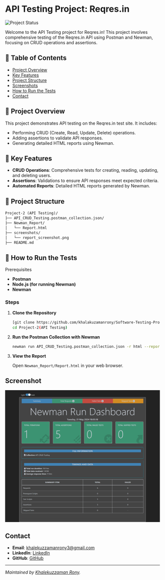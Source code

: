 # API Testing Project: Reqres.in

![Project Status](https://img.shields.io/badge/status-complete-brightgreen)

Welcome to the API Testing project for Reqres.in! This project involves comprehensive testing of the Reqres.in API using Postman and Newman, focusing on CRUD operations and assertions.

## 📖 Table of Contents

- [Project Overview](#project-overview)
- [Key Features](#key-features)
- [Project Structure](#project-structure)
- [Screenshots](#screenshots)
- [How to Run the Tests](#how-to-run-the-tests)
- [Contact](#contact)

## 🎯 Project Overview

This project demonstrates API testing on the Reqres.in test site. It includes:
- Performing CRUD (Create, Read, Update, Delete) operations.
- Adding assertions to validate API responses.
- Generating detailed HTML reports using Newman.

## 🌟 Key Features

- **CRUD Operations**: Comprehensive tests for creating, reading, updating, and deleting users.
- **Assertions**: Validations to ensure API responses meet expected criteria.
- **Automated Reports**: Detailed HTML reports generated by Newman.

## 📂 Project Structure

```plaintext
Project-2 (API Testing)/
├── API_CRUD_Testing.postman_collection.json/
├── Newman_Report/
│   └── Report.html
├── screenshots/
│   └── report_screenshot.png
├── README.md
```
## 🚀 How to Run the Tests
Prerequisites
- **Postman**
- **Node.js (for running Newman)**
- **Newman**

### Steps

1. **Clone the Repository**

    ```sh
    [git clone https://github.com/khalakuzamanrony/Software-Testing-Projects.git]
    cd Project-2(API Testing)
    ```

2. **Run the Postman Collection with Newman**

    ```sh
    newman run API_CRUD_Testing.postman_collection.json -r html --reporter-html-export Newman_Report/Report.html
    ```

3. **View the Report**

    Open `Newman_Report/Report.html` in your web browser.

## Screenshot

![Newman HTML Report](screenshots/report_screenshot.png)

## Contact

- **Email**: [khalekuzzamanrony3@gmail.com](mailto:khalekuzzamanrony3@gmail.com)
- **LinkedIn**: [LinkedIn](https://www.linkedin.com/in/khalekuzzamanrony/)
- **GitHub**: [GitHub](https://github.com/khalakuzamanrony/)

---

*Maintained by [Khalekuzzaman Rony](https://github.com/khalakuzamanrony).*
